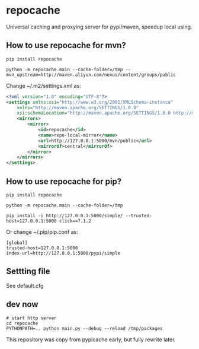 # repocache
Universal caching and proxying server for pypi/maven, speedup local using.

## How to use repocache for mvn?
```shell
pip install repocache

python -m repocache.main --cache-folder=/tmp --mvn_upstream=http://maven.aliyun.com/nexus/content/groups/public
```

Change ~/.m2/settings.xml as:
```xml
<?xml version="1.0" encoding="UTF-8"?>
<settings xmlns:xsi="http://www.w3.org/2001/XMLSchema-instance"
    xmlns="http://maven.apache.org/SETTINGS/1.0.0"
    xsi:schemaLocation="http://maven.apache.org/SETTINGS/1.0.0 http://maven.apache.org/xsd/settings-1.0.0.xsd">
    <mirrors>
        <mirror>
            <id>repocache</id>
            <name>repo-local-mirror</name>
            <url>http://127.0.0.1:5000/mvn/public</url>
            <mirrorOf>central</mirrorOf>
        </mirror>
    </mirrors>
</settings>
```

## How to use repocache for pip?
```shell
pip install repocache

python -m repocache.main --cache-folder=/tmp
```

```shell
pip install -i http://127.0.0.1:5000/simple/ --trusted-host=127.0.0.1:5000 click==7.1.2
```

Or change ~/.pip/pip.conf as:
```
[global]
trusted-host=127.0.0.1:5000
index-url=http://127.0.0.1:5000/pypi/simple
```

## Settting file
See default.cfg


## dev now
```shell
# start http server
cd repocache
PYTHONPATH=.. python main.py --debug --reload /tmp/packages
```

This repository was copy from pypicache early, but fully rewrite later.
